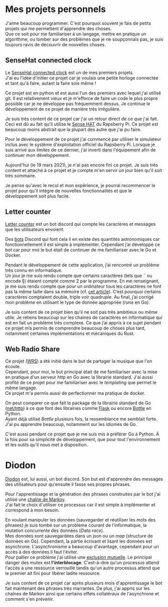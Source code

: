 # Mes projets personnels

J'aime beaucoup programmer. C'est pourquoi souvent je fais de petits projets qui me permettent d'apprendre des choses.  
Que ce soit pour me familiariser à un langage, mettre en pratique un algorithme, ou tomber sur des problèmes que je ne soupçonnais pas, je
suis toujours ravis de découvrir de nouvelles choses.

## SenseHat connected clock

Le [SenseHat connected clock](https://github.com/Keftcha/SenseHat-connected-clock/) est un de mes premiers projets.  
J'ai eu l'idée d'initier ce projet car je voulais une petite horloge connectée et tant qu'à faire, autant la faire sois même !

Ce projet est en python et est aussi l'un des premiers avec lequel j'ai utilisé git. Il est relativement vieux et je m'efforce de faire
un code le plus propre possible car je ne développe pas fréquemment dessus. Je continue le développement de ce projet de manière très
irrégulière.

Je suis très content de ce projet car j'ai un retour direct de ce que j'ai fait. Ceci est dû au fait qu'il utilise le
[Sense HAT](https://www.raspberrypi.org/products/sense-hat/) du Rapsberry Pi. Ce projet est beaucoup moins abstrait que la plupart des
autre que j'ai pu faire.

Pour le développement de ce projet j'ai commencé par utiliser le simulateur inclus avec le système d'exploitation officiel du Rapsberry Pi.
Lorsque je suis arrivé aux limites de ce dernier, j'ai inverti dans l'équipement afin de continuer mon développement.

Aujourd'hui (le 19 mars 2021), je n'ai pas encore fini ce projet. Je suis très content et attaché à ce projet et je compte m'en servir un
jour bien qu'il soit très sommaire.

Je pense qu'avec le recul et mon expérience, je pourrai recommencer le projet pour qu'il intègre de nouvelles fonctionnalités et que le
développement soit plus facile.

## Letter counter

[Letter counter](https://github.com/albandewilde/letter_counter "Dépôt github") est un bot discord qui compte les caractères et messages que les
utilisateurs envoient.

Des [bots](https://fr.wikipedia.org/wiki/Bot_informatique "Bot Informatique - Wikipedia")
Discord qui font cela il en existe des quantités astronomiques car
fonctionnellement il est simple à implémenter.
Cependant j’ai développé ce bot car pour moi le but était de continuer de me
familiariser avec le Go et Docker.

Pendant le développement de cette application, j’ai rencontré un problème très
connu en informatique.  
Un jour je me suis rendu compte que certains caractères (tels que ¨ ou encode
§) étaient compté comme 2 par le programme. En me renseignant, je me suis rendu
compte que pour un ordinateur tous les caractères ne font pas la même taille
dans sa mémoire (cf. [cet article](https://www.joelonsoftware.com/2003/10/08/the-absolute-minimum-every-software-developer-absolutely-positively-must-know-about-unicode-and-character-sets-no-excuses/ "site web de Joel Spolsky")).
C’est pourquoi certains caractères comptaient double, triple voir quadruple.
Au final, j’ai corrigé mon problème en utilisant le type de donnée appropriée
(rune en Go).

Je suis content de ce projet bien qu’il ne soit pas très ambitieux ou même
utile. Je retiens beaucoup sur les chaines de caractères en informatique qui
est en fait un problème très complexe. Ce que j’ai appris à ce sujet pendant ce
projet m’a permis de comprendre beaucoup de choses plus tard, notamment
certaines implémentations et mécaniques du Rust.

## Web Radio Share

Ce projet ([WRS](https://github.com/Keftcha/web_radio_share "Dépôt github")) a été
initié dans le but de partager la musique que l'on écoute.  
Cependant, pour moi, le but principal était de me familiariser avec la mise en pratique d'un serveur http
en Go avec la librairie standard. J'ai aussi profité de ce projet pour me familiariser avec le *templating*
que permet le même langage.  
Ce projet m'a permis aussi de perfectionner ma pratique de docker.

On peut comparer ce que fait le package de la librairie standard de Go
([net/http](https://golang.org/pkg/net/http/ "Package http")) à ce que font des librairies comme
[Flask](https://flask.palletsprojects.com/en/1.1.x/) ou encore [Bottle](https://bottlepy.org/docs/dev/) en Python.  
Ayant déjà utilisé *Bottle* plusieurs fois, la ressemblance me semblait forte. J'ai pu apprendre beaucoup,
notamment sur les idiomes de Go.

C'est aussi pendant ce projet que je me suis mis à préférer Go à Python. À la fois pour sa simplicité de développement,
que pour tout l'environnement et les outils qu'il nous met à disposition.

# Diodon

[Diodon](https://github.com/Keftcha/diodon "Dépôt github") est, lui aussi, un
bot discord. Son but est d'apprendre des messages des utilisateurs pour
qu'ensuite il fasse ses propres phrases.

Pour l'apprentissage et la génération des phrases construites par le bot j'ai
utilisé une [chaîne de Markov](https://fr.wikipedia.org/wiki/Chaîne_de_Markov "Chaîne de Markov - Wikipedia").  
J'ai fait le choix d'utiliser ce processus car il est simple à implémenter et
correspond à mon besoin.

En voulant manipuler les données (sauvegarder et réutiliser les mots des
phrases) je suis tombé sur un problème courant de l'informatique, la mutation
concurrente des données (*Data race*).  
Mes données sont sauvegardées dans un json ou un *map* (structure de données en
Go). Cependant, la partie écrivant et lisant les données est asynchrone.
L'asynchronisme a beaucoup d'avantage, cependant pour un accès à des données
il faut l'éviter.  
Pour pallier ce problème j'ai utilisé une [exclusion mutuelle](https://fr.wikipedia.org/wiki/Exclusion_mutuelle "Mutex - Wikipedia").
Le principal danger des mutex est **l'interblocage**. C'est-à-dire qu'un
processus attend l'accès à une ressource verrouillé tandis qu'un autre processus attend
que le premier ait fini pour libérer ladite ressource.

Je suis content de ce projet car après plusieurs mois d'apprentissage le bot
fait maintenant des phrases très marrantes. De plus, j'ai appris sur les chaînes
de Markov ainsi que certains effets collatéraux de l'asynchrone et comment s'en
prévenir.
